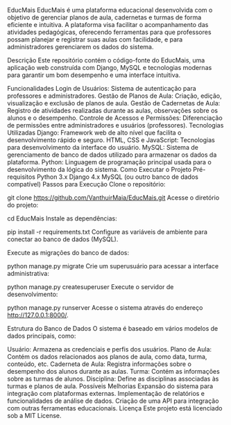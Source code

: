 EducMais
EducMais é uma plataforma educacional desenvolvida com o objetivo de gerenciar planos de aula, cadernetas e turmas de forma eficiente e intuitiva. A plataforma visa facilitar o acompanhamento das atividades pedagógicas, oferecendo ferramentas para que professores possam planejar e registrar suas aulas com facilidade, e para administradores gerenciarem os dados do sistema.

Descrição
Este repositório contém o código-fonte do EducMais, uma aplicação web construída com Django, MySQL e tecnologias modernas para garantir um bom desempenho e uma interface intuitiva.

Funcionalidades
Login de Usuários: Sistema de autenticação para professores e administradores.
Gestão de Planos de Aula: Criação, edição, visualização e exclusão de planos de aula.
Gestão de Cadernetas de Aula: Registro de atividades realizadas durante as aulas, observações sobre os alunos e o desempenho.
Controle de Acessos e Permissões: Diferenciação de permissões entre administradores e usuários (professores).
Tecnologias Utilizadas
Django: Framework web de alto nível que facilita o desenvolvimento rápido e seguro.
HTML, CSS e JavaScript: Tecnologias para desenvolvimento da interface do usuário.
MySQL: Sistema de gerenciamento de banco de dados utilizado para armazenar os dados da plataforma.
Python: Linguagem de programação principal usada para o desenvolvimento da lógica do sistema.
Como Executar o Projeto
Pré-requisitos
Python 3.x
Django 4.x
MySQL (ou outro banco de dados compatível)
Passos para Execução
Clone o repositório:


git clone https://github.com/VanthuirMaia/EducMais.git
Acesse o diretório do projeto:


cd EducMais
Instale as dependências:


pip install -r requirements.txt
Configure as variáveis de ambiente para conectar ao banco de dados (MySQL).

Execute as migrações do banco de dados:


python manage.py migrate
Crie um superusuário para acessar a interface administrativa:


python manage.py createsuperuser
Execute o servidor de desenvolvimento:


python manage.py runserver
Acesse o sistema através do endereço http://127.0.0.1:8000/.

Estrutura do Banco de Dados
O sistema é baseado em vários modelos de dados principais, como:

Usuário: Armazena as credenciais e perfis dos usuários.
Plano de Aula: Contém os dados relacionados aos planos de aula, como data, turma, conteúdo, etc.
Caderneta de Aula: Registra informações sobre o desempenho dos alunos durante as aulas.
Turma: Contém as informações sobre as turmas de alunos.
Disciplina: Define as disciplinas associadas às turmas e planos de aula.
Possíveis Melhorias
Expansão do sistema para integração com plataformas externas.
Implementação de relatórios e funcionalidades de análise de dados.
Criação de uma API para integração com outras ferramentas educacionais.
Licença
Este projeto está licenciado sob a MIT License.